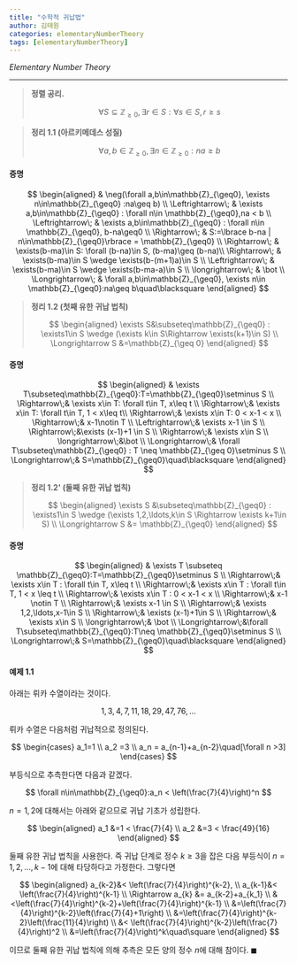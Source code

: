 ```yaml
---
title: "수학적 귀납법"
author: 김태원
categories: elementaryNumberTheory
tags: [elementaryNumberTheory]
---
```


*Elementary Number Theory*

---

> **정렬 공리.**
> 
> $$
> \forall S\subseteq\mathbb{Z}_{\geq0}, \exists r \in S : \forall s\in S,
> r\geq s
> $$

> **정리 1.1 (아르키메데스 성질)**
> 
> $$
> \forall a,b\in\mathbb{Z}_{\geq0}, \exists n\in\mathbb{Z}_{\geq 0} :
> na \geq b
> $$

#### 증명

$$
\begin{aligned}
& \neg(\forall a,b\in\mathbb{Z}_{\geq0}, \exists n\in\mathbb{Z}_{\geq0}
        :na\geq b) \\
\Leftrightarrow\; & \exists a,b\in\mathbb{Z}_{\geq0} : \forall n\in
\mathbb{Z}_{\geq0},na < b \\
\Leftrightarrow\; & \exists a,b\in\mathbb{Z}_{\geq0} : \forall n\in
\mathbb{Z}_{\geq0}, b-na\geq0 \\
\Rightarrow\; & S:=\lbrace b-na | n\in\mathbb{Z}_{\geq0}\rbrace = 
\mathbb{Z}_{\geq0} \\
\Rightarrow\; & \exists(b-ma)\in S: \forall (b-na)\in S, (b-ma)\geq (b-na)\\
\Rightarrow\; & \exists(b-ma)\in S \wedge \exists(b-(m+1)a)\in S \\
\Leftrightarrow\; & \exists(b-ma)\in S \wedge \exists(b-ma-a)\in S \\
\longrightarrow\; & \bot \\
\Longrightarrow\; & \forall a,b\in\mathbb{Z}_{\geq0}, \exists n\in
\mathbb{Z}_{\geq0}:na\geq b\quad\blacksquare
\end{aligned}
$$

> **정리 1.2 (첫째 유한 귀납 법칙)** 
>
> $$
> \begin{aligned}
> \exists S&\subseteq\mathbb{Z}_{\geq0} :
> \exists1\in S \wedge (\exists k\in S\Rightarrow \exists(k+1)\in S) \\
> \Longrightarrow S &=\mathbb{Z}_{\geq 0}
> \end{aligned}
> $$

#### 증명 

$$
\begin{aligned}
& \exists T\subseteq\mathbb{Z}_{\geq0}:T=\mathbb{Z}_{\geq0}\setminus S \\
\Rightarrow\;& \exists x\in T: \forall t\in T, x\leq t \\
\Rightarrow\;& \exists x\in T: \forall t\in T, 1 < x\leq t\\
\Rightarrow\;& \exists x\in T: 0 < x-1 < x \\
\Rightarrow\;& x-1\notin T \\
\Leftrightarrow\;& \exists x-1 \in S \\
\Rightarrow\;&\exists (x-1)+1 \in S \\
\Rightarrow\;& \exists x\in S \\
\longrightarrow\;&\bot \\
\Longrightarrow\;& \forall T\subseteq\mathbb{Z}_{\geq0} : T \neq 
\mathbb{Z}_{\geq 0}\setminus S \\
\Longrightarrow\;& S=\mathbb{Z}_{\geq0}\quad\blacksquare
\end{aligned}
$$ 

> **정리 1.2' (둘째 유한 귀납 법칙)**
> 
> $$
> \begin{aligned}
> \exists S &\subseteq\mathbb{Z}_{\geq0} : \exists1\in S \wedge
> (\exists 1,2,\ldots,k\in S \Rightarrow \exists k+1\in S) \\
> \Longrightarrow S &= \mathbb{Z}_{\geq0}
> \end{aligned}
> $$

#### 증명

$$
\begin{aligned}
& \exists T \subseteq \mathbb{Z}_{\geq0}:T=\mathbb{Z}_{\geq0}\setminus S \\
\Rightarrow\;& \exists x\in T : \forall t\in T, x\leq t \\
\Rightarrow\;& \exists x\in T : \forall t\in T, 1 < x \leq t \\
\Rightarrow\;& \exists x\in T : 0 < x-1 < x \\
\Rightarrow\;& x-1 \notin T \\
\Rightarrow\;& \exists x-1 \in S \\
\Rightarrow\;& \exists 1,2,\ldots,x-1\in S \\
\Rightarrow\;& \exists (x-1)+1\in S \\
\Rightarrow\;& \exists x\in S \\
\longrightarrow\;& \bot \\
\Longrightarrow\;&\forall T\subseteq\mathbb{Z}_{\geq0}:T\neq
\mathbb{Z}_{\geq0}\setminus S \\
\Longrightarrow\;& S=\mathbb{Z}_{\geq0}\quad\blacksquare
\end{aligned}
$$

#### 예제 1.1 

아래는 뤼카 수열이라는 것이다. 

$$
1, 3, 4, 7, 11, 18, 29, 47, 76,\ldots
$$

뤼카 수열은 다음처럼 귀납적으로 정의된다. 

$$
\begin{cases}
    a_1=1 \\
    a_2 =3 \\
    a_n = a_{n-1}+a_{n-2}\quad[\forall n >3]
\end{cases}
$$

부등식으로 추측한다면 다음과 같겠다.

$$
\forall n\in\mathbb{Z}_{\geq0}:a_n < \left(\frac{7}{4}\right)^n
$$

$n=1, 2$에 대해서는 아래와 같으므로 귀납 기초가 성립한다. 

$$
\begin{aligned}
a_1 &=1 < \frac{7}{4} \\
a_2 &=3 < \frac{49}{16}
\end{aligned}
$$

둘째 유한 귀납 법칙을 사용한다. 즉 귀납 단계로 정수 $k\geq 3$을 잡은
다음 부등식이 $n=1,2,\ldots,k-1$에 대해 타당하다고 가정한다. 그렇다면 

$$
\begin{aligned}
a_{k-2}&< \left(\frac{7}{4}\right)^{k-2}, \\
a_{k-1}&< \left(\frac{7}{4}\right)^{k-1} \\
\Rightarrow a_{k} &= a_{k-2}+a_{k_1}  \\
    &<\left(\frac{7}{4}\right)^{k-2}+\left(\frac{7}{4}\right)^{k-1} \\
    &=\left(\frac{7}{4}\right)^{k-2}\left(\frac{7}{4}+1\right) \\
    &=\left(\frac{7}{4}\right)^{k-2}\left(\frac{11}{4}\right) \\ 
    &< \left(\frac{7}{4}\right)^{k-2}\left(\frac{7}{4}\right)^2 \\
    &=\left(\frac{7}{4}\right)^k\quad\square
\end{aligned}
$$

이므로 둘째 유한 귀납 법칙에 의해 추측은 모든 양의 정수 $n$에 대해 참이다.
$\blacksquare$
